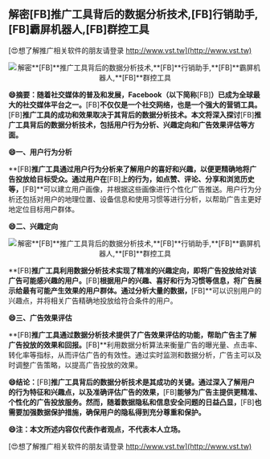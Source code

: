 ## **解密**[FB]**推广工具背后的数据分析技术,**[FB]**行销助手,**[FB]**霸屏机器人,**[FB]**群控工具**

[😍想了解推广相关软件的朋友请登录 http://www.vst.tw](http://www.vst.tw)

 <center><img src="https://vst.tw/MP4/tuiguang/png/2.png" alt="解密**[FB]**推广工具背后的数据分析技术,**[FB]**行销助手,**[FB]**霸屏机器人,**[FB]**群控工具"></center>

**😄摘要：随着社交媒体的普及和发展，Facebook（以下简称**[FB]**）已成为全球最大的社交媒体平台之一。**[FB]**不仅仅是一个社交网络，也是一个强大的营销工具。**[FB]**推广工具的成功和效果取决于其背后的数据分析技术。本文将深入探讨**[FB]**推广工具背后的数据分析技术，包括用户行为分析、兴趣定向和广告效果评估等方面。**

**😄一、用户行为分析**

**[FB]**推广工具通过用户行为分析来了解用户的喜好和兴趣，以便更精确地将广告投放给目标受众。通过用户在**[FB]**上的行为，如点赞、评论、分享和浏览历史等，**[FB]**可以建立用户画像，并根据这些画像进行个性化广告推送。用户行为分析还包括对用户的地理位置、设备信息和使用习惯等进行分析，以帮助广告主更好地定位目标用户群体。

**😄二、兴趣定向**

 <center><img src="https://vst.tw/MP4/tuiguang/png/0.png" alt="解密**[FB]**推广工具背后的数据分析技术,**[FB]**行销助手,**[FB]**霸屏机器人,**[FB]**群控工具"></center>

**[FB]**推广工具利用数据分析技术实现了精准的兴趣定向，即将广告投放给对该广告可能感兴趣的用户。**[FB]**根据用户的兴趣、喜好和行为习惯等信息，将广告展示给最有可能产生效果的用户群体。通过分析大量的数据，**[FB]**可以识别用户的兴趣点，并将相关广告精确地投放给符合条件的用户。

**😄三、广告效果评估**

**[FB]**推广工具通过数据分析技术提供了广告效果评估的功能，帮助广告主了解广告投放的效果和回报。**[FB]**利用数据分析算法来衡量广告的曝光量、点击率、转化率等指标，从而评估广告的有效性。通过实时监测和数据分析，广告主可以及时调整广告策略，以提高广告投放的效果。

**😄结论：**[FB]**推广工具背后的数据分析技术是其成功的关键。通过深入了解用户的行为特征和兴趣点，以及准确评估广告的效果，**[FB]**能够为广告主提供更精准、个性化的广告投放服务。然而，随着数据隐私和信息安全问题的日益凸显，**[FB]**也需要加强数据保护措施，确保用户的隐私得到充分尊重和保护。**

**😄注：本文所述内容仅代表作者观点，不代表本人立场。**

[😍想了解推广相关软件的朋友请登录 http://www.vst.tw](http://www.vst.tw)



